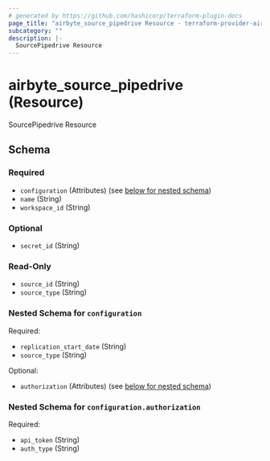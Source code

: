 ```yaml
---
# generated by https://github.com/hashicorp/terraform-plugin-docs
page_title: "airbyte_source_pipedrive Resource - terraform-provider-airbyte"
subcategory: ""
description: |-
  SourcePipedrive Resource
---
```


# airbyte_source_pipedrive (Resource)

SourcePipedrive Resource



<!-- schema generated by tfplugindocs -->
## Schema

### Required

- `configuration` (Attributes) (see [below for nested schema](#nestedatt--configuration))
- `name` (String)
- `workspace_id` (String)

### Optional

- `secret_id` (String)

### Read-Only

- `source_id` (String)
- `source_type` (String)

<a id="nestedatt--configuration"></a>
### Nested Schema for `configuration`

Required:

- `replication_start_date` (String)
- `source_type` (String)

Optional:

- `authorization` (Attributes) (see [below for nested schema](#nestedatt--configuration--authorization))

<a id="nestedatt--configuration--authorization"></a>
### Nested Schema for `configuration.authorization`

Required:

- `api_token` (String)
- `auth_type` (String)


